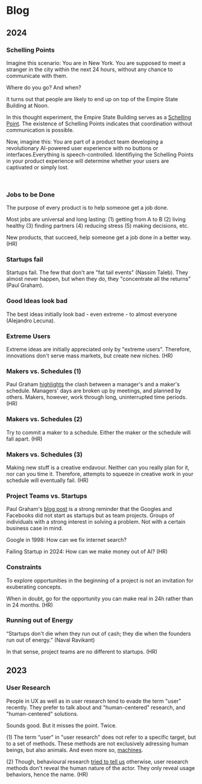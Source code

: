 # Blog

## 2024

### Schelling Points

Imagine this scenario: You are in New York. You are supposed to meet a stranger in the city within the next 24 hours, without any chance to communicate with them. 

Where do you go? And when?

It turns out that people are likely to end up on top of the Empire State Building at Noon.

In this thought experiment, the Empire State Building serves as a [Schelling Point](https://www.youtube.com/watch?v=BtW-Ds-artA). The existence of Schelling Points indicates that coordination without communication is possible.

Now, imagine this: You are part of a product team developing a revolutionary AI-powered user experience with no buttons or interfaces.Everything is speech-controlled. Identifiying the Schelling Points in your product experience will determine whether your users are captivated or simply lost.

<br />

### Jobs to be Done 

The purpose of every product is to help someone get a job done.

Most jobs are universal and long lasting: (1) getting from A to B (2) living healthy (3) finding partners (4) reducing stress (5) making decisions, etc. 

New products, that succeed, help someone get a job done in a better way. (HR)

### Startups fail

Startups fail. The few that don't are "fat tail events" (Nassim Taleb). They almost never happen, but when they do, they "concentrate all the returns" (Paul Graham).


### Good Ideas look bad

The best ideas initially look bad - even extreme - to almost everyone (Alejandro Lecuna).

### Extreme Users

Extreme ideas are initially appreciated only by "extreme users". Therefore, innovations don't serve mass markets, but create new niches. (HR)

### Makers vs. Schedules (1)

Paul Graham [highlights](https://paulgraham.com/makersschedule.html) the clash between a manager's and a maker's schedule. Managers' days are broken up by meetings, and planned by others. Makers, however, work through long, uninterrupted time periods. (HR)

### Makers vs. Schedules (2)

Try to commit a maker to a schedule. Either the maker or the schedule will fall apart. (HR)

### Makers vs. Schedules (3)

Making new stuff is a creative endavour. Neither can you really plan for it, nor can you time it. Therefore, attempts to squeeze in creative work in your schedule will eventually fail. (HR)

### Project Teams vs. Startups

Paul Graham's [blog post](https://www.paulgraham.com/google.html) is a strong reminder that the Googles and Facebooks did not start as startups but as team projects. Groups of individuals with a strong interest in solving a problem. Not with a certain business case in mind.

Google in 1998: How can we fix internet search? 

Failing Startup in 2024: How can we make money out of AI? (HR)

### Constraints

To explore opportunities in the beginning of a project is not an invitation for exuberating concepts. 

When in doubt, go for the opportunity you can make real in 24h rather than in 24 months. (HR)

### Running out of Energy

“Startups don't die when they run out of cash; they die when the founders run out of energy.” (Naval Ravikant) 

In that sense, project teams are no different to startups. (HR)

## 2023

### User Research

People in UX as well as in user research tend to evade the term "user" recently. They prefer to talk about and "human-centered" research, and "human-centered" solutions.

Sounds good. But it misses the point. Twice.

(1) The term “user" in "user research" does not refer to a specific target, but to a set of methods. These methods are not exclusively adressing human beings, but also animals. And even more so, [machines](https://www.researchgate.net/publication/332636704_Machine_behaviour).

(2) Though, behavioural research [tried to tell us](https://osf.io/ezcuj/) otherwise, user research methods don't reveal the human nature of the actor. They only reveal usage behaviors, hence the name. (HR)